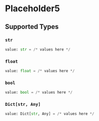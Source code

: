# Placeholder5


## Supported Types

### `str`

```python
value: str = /* values here */
```

### `float`

```python
value: float = /* values here */
```

### `bool`

```python
value: bool = /* values here */
```

### `Dict[str, Any]`

```python
value: Dict[str, Any] = /* values here */
```

